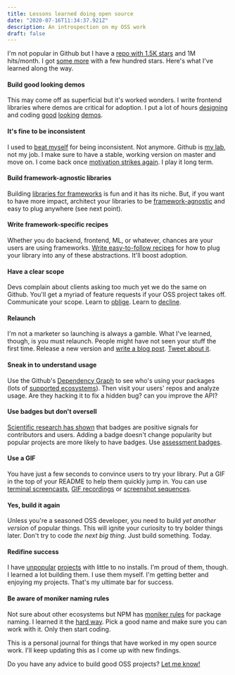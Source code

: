 ```yaml
---
title: Lessons learned doing open source
date: "2020-07-16T11:34:37.921Z"
description: An introspection on my OSS work
draft: false
---
```


I'm not popular in Github but I have a [repo with 1.5K stars](https://github.com/caroso1222/notyf) and 1M hits/month. I got [some more](https://github.com/caroso1222) with a few hundred stars. Here's what I've learned along the way.

<div class="divider"></div>

#### Build good looking demos

This may come off as superficial but it's worked wonders. I write frontend libraries where demos are critical for adoption. I put a lot of hours [designing](https://dribbble.com/shots/10867744-Notyf-JavaScript-Open-Source-Library) and coding [good](https://ng-popups.carlosroso.com/) [looking](https://carlosroso.com/rmind/) [demos](https://carlosroso.com/rmind/).

#### It's fine to be inconsistent

I used to [beat myself](https://github.com/caroso1222/notyf/issues/21) for being inconsistent. Not anymore. Github is [my lab](https://github.com/logo-quiz/logo-quiz), not my job. I make sure to have a stable, working version on master and move on. I come back once [motivation strikes again](https://github.com/caroso1222/notyf/graphs/contributors). I play it long term.

#### Build framework-agnostic libraries

Building [libraries for frameworks](https://github.com/caroso1222/ng-lib-schematics) is fun and it has its niche. But, if you want to have more impact, architect your libraries to be [framework-agnostic](https://github.com/caroso1222/notyf) and easy to plug anywhere (see next point).

#### Write framework-specific recipes

Whether you do backend, frontend, ML, or whatever, chances are your users are using frameworks. [Write easy-to-follow recipes](https://github.com/caroso1222/notyf/tree/master/recipes) for how to plug your library into any of these abstractions. It'll boost adoption.

#### Have a clear scope

Devs complain about clients asking too much yet we do the same on Github. You'll get a myriad of feature requests if your OSS project takes off. Communicate your scope. Learn to [oblige](https://github.com/caroso1222/ng-lib-schematics/pull/7). Learn to [decline](https://github.com/caroso1222/notyf/issues/72).

#### Relaunch

I'm not a marketer so launching is always a gamble. What I've learned, though, is you must relaunch. People might have not seen your stuff the first time. Release a new version and [write a blog post](https://medium.com/hackernoon/the-last-toast-library-youll-ever-need-8629e61b8e91). [Tweet about it](https://twitter.com/caroso1222/status/1282781759105531909).

#### Sneak in to understand usage

Use the Github's [Dependency Graph](https://github.com/caroso1222/notyf/network/dependents?package_id=UGFja2FnZS0xNDQ5NDI5Nw%3D%3D) to see who's using your packages (lots of [supported ecosystems](https://docs.github.com/en/github/visualizing-repository-data-with-graphs/about-the-dependency-graph#supported-package-ecosystems)). Then visit your users' repos and analyze usage. Are they hacking it to fix a hidden bug? can you improve the API?

#### Use badges but don't oversell

[Scientific research has shown](https://cmustrudel.github.io/papers/icse18badges.pdf) that badges are positive signals for contributors and users. Adding a badge doesn't change popularity but popular projects are more likely to have badges. Use [assessment badges](https://cmustrudel.github.io/projects/badges/).

#### Use a GIF

You have just a few seconds to convince users to try your library. Put a GIF in the top of your README to help them quickly jump in. You can use [terminal screencasts](https://asciinema.org/), [GIF recordings](https://github.com/caroso1222/amazon-autocomplete/blob/master/README.md) or [screenshot sequences](https://github.com/sindresorhus/Gifski#screenshots).

#### Yes, build it again

Unless you're a seasoned OSS developer, you need to build *yet another version* of popular things. This will ignite your curiosity to try bolder things later. Don't try to code *the next big thing*. Just build something. Today.

#### Redifine success

I have [unpopular](https://github.com/caroso1222/rmind) [projects](https://github.com/caroso1222/node-reminders) with little to no installs. I'm proud of them, though. I learned a lot building them. I use them myself. I'm getting better and enjoying my projects. That's my ultimate bar for success.

#### Be aware of moniker naming rules

Not sure about other ecosystems but NPM has [moniker rules](https://blog.npmjs.org/post/168978377570/new-package-moniker-rules?) for package naming. I learned it the [hard way](https://carlosroso.com/how-to-check-npm-package-availability/). Pick a good name and make sure you can work with it. Only then start coding.

<div class="divider"></div>

This is a personal journal for things that have worked in my open source work. I'll keep updating this as I come up with new findings.

Do you have any advice to build good OSS projects? [Let me know!](/contact)

